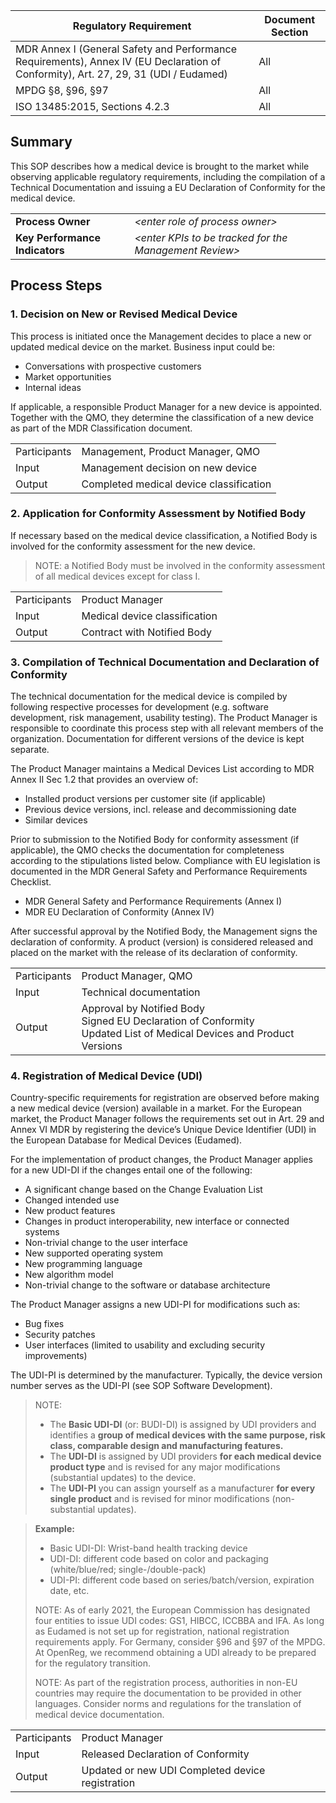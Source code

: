 | Regulatory Requirement                                                                                                                    | Document Section |
|-------------------------------------------------------------------------------------------------------------------------------------------|------------------|
| MDR Annex I (General Safety and Performance Requirements), Annex IV (EU Declaration of Conformity), Art. 27, 29, 31 (UDI / Eudamed)                                     | All              |
| MPDG §8, §96, §97                                                                                                                         | All              |
| ISO 13485:2015, Sections 4.2.3                                                                                                            | All              |

## Summary

This SOP describes how a medical device is brought to the market while observing applicable regulatory
requirements, including the compilation of a Technical Documentation and issuing a EU Declaration of
Conformity for the medical device.

|                                |                                                          |
|--------------------------------|----------------------------------------------------------|
| **Process Owner**              | *\<enter role of process owner\>*                        |
| **Key Performance Indicators** | *\<enter KPIs to be tracked for the Management Review\>* |

## Process Steps

### 1. Decision on New or Revised Medical Device

This process is initiated once the Management decides to place a new or updated medical device on the
market. Business input could be:

* Conversations with prospective customers
* Market opportunities
* Internal ideas

If applicable, a responsible Product Manager for a new device is appointed. Together with the QMO, they
determine the classification of a new device as part of the MDR Classification document.

|              |                                         |
|--------------|-----------------------------------------|
| Participants | Management, Product Manager, QMO        |
| Input        | Management decision on new device       |
| Output       | Completed medical device classification |

### 2. Application for Conformity Assessment by Notified Body

If necessary based on the medical device classification, a Notified Body is involved for the conformity
assessment for the new device.

> NOTE: a Notified Body must be involved in the conformity assessment of all medical devices except for class I.

|              |                               |
|--------------|-------------------------------|
| Participants | Product Manager               |
| Input        | Medical device classification |
| Output       | Contract with Notified Body   |

### 3. Compilation of Technical Documentation and Declaration of Conformity

The technical documentation for the medical device is compiled by following respective processes for
development (e.g. software development, risk management, usability testing). The Product Manager is
responsible to coordinate this process step with all relevant members of the organization. Documentation for
different versions of the device is kept separate.

The Product Manager maintains a Medical Devices List according to MDR Annex II Sec 1.2 that provides an overview of:
* Installed product versions per customer site (if applicable)
* Previous device versions, incl. release and decommissioning date
* Similar devices

Prior to submission to the Notified Body for conformity assessment (if applicable), the QMO checks the
documentation for completeness according to the stipulations listed below. Compliance with EU legislation is documented in the MDR General Safety and Performance Requirements Checklist.

* MDR General Safety and Performance Requirements (Annex I)
* MDR EU Declaration of Conformity (Annex IV)

After successful approval by the Notified Body, the Management signs the declaration of conformity. A product
(version) is considered released and placed on the market with the release of its declaration of conformity.

|              |                                                                                                                          |
|--------------|--------------------------------------------------------------------------------------------------------------------------|
| Participants | Product Manager, QMO                                                                                                     |
| Input        | Technical documentation                                                                                                  |
| Output       | Approval by Notified Body<br>Signed EU Declaration of Conformity<br>Updated List of Medical Devices and Product Versions |

### 4. Registration of Medical Device (UDI)

Country-specific requirements for registration are observed before making a new medical device (version) available in
a market. For the European market, the Product Manager follows the requirements set out in Art. 29 and Annex
VI MDR by registering the device’s Unique Device Identifier (UDI) in the European Database for Medical Devices
(Eudamed).

For the implementation of product changes, the Product Manager applies for a new UDI-DI if the changes entail
one of the following:

* A significant change based on the Change Evaluation List
* Changed intended use
* New product features
* Changes in product interoperability, new interface or connected systems
* Non-trivial change to the user interface
* New supported operating system
* New programming language
* New algorithm model
* Non-trivial change to the software or database architecture

The Product Manager assigns a new UDI-PI for modifications such as:

* Bug fixes
* Security patches
* User interfaces (limited to usability and excluding security improvements)

The UDI-PI is determined by the manufacturer. Typically, the device version number serves as the UDI-PI (see SOP Software Development).

> NOTE:
>
> * The **Basic UDI-DI** (or: BUDI-DI) is assigned by UDI providers and identifies a **group of medical devices
>   with the same purpose, risk class, comparable design and manufacturing features.**
> * The **UDI-DI** is assigned by UDI providers **for each medical device product type** and is revised for any
>   major modifications (substantial updates) to the device.
> * The **UDI-PI** you can assign yourself as a manufacturer **for every single product** and is revised for
>   minor modifications (non-substantial updates).

> **Example:**
>
> * Basic UDI-DI: Wrist-band health tracking device
> * UDI-DI: different code based on color and packaging (white/blue/red; single-/double-pack)
> * UDI-PI: different code based on series/batch/version, expiration date, etc.
>
> NOTE: As of early 2021, the European Commission has designated four entities to issue UDI codes: GS1, HIBCC,
> ICCBBA and IFA. As long as Eudamed is not set up for registration, national registration requirements
> apply. For Germany, consider §96 and §97 of the MPDG. At OpenReg, we recommend obtaining a UDI already to be
> prepared for the regulatory transition.
>
> NOTE: As part of the registration process, authorities in non-EU countries may require the documentation to
> be provided in other languages. Consider norms and regulations for the translation of medical device
> documentation.

|              |                                                  |
|--------------|--------------------------------------------------|
| Participants | Product Manager                                  |
| Input        | Released Declaration of Conformity               |
| Output       | Updated or new UDI Completed device registration |
